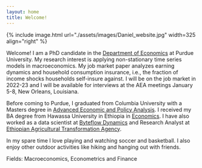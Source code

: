 ```yaml
---
layout: home
title: Welcome!
---
```


{% include image.html url="./assets/images/Daniel_website.jpg" width=325 align="right" %}

Welcome! I am a PhD candidate in the [Department of Economics](https://krannert.purdue.edu/academics/Economics/) at Purdue University. My research interest is applying non-stationary time series models in macroeconomics. My job market paper analyzes earning dynamics and household consumption insurance, i.e., the fraction of income shocks households self-insure against. I will be on the job market in 2022-23 and I will be available for interviews at the AEA meetings January 5-8, New Orleans, Louisiana. 

Before coming to Purdue, I graduated from Columbia University with a Masters degree in [Advanced Economic and Policy Analysis](https://www.columbia.edu/). I received my BA degree from Hawassa University in Ethiopia in [Economics](https://www.hu.edu.et/). I have also worked as a data scientist at [Byteflow Dynamics](https://www.byteflows.com/) and Research Analyst at [Ethiopian Agricultural Transformation Agency](https://www.ata.gov.et/). 

In my spare time I love playing and watching soccer and basketball. I also enjoy other outdoor activities like hiking and hanging out with friends. 

Fields: Macroeconomics, Econometrics and Finance
